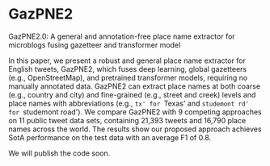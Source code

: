 # GazPNE2
GazPNE2.0: A general and annotation-free place name extractor for microblogs fusing gazetteer and transformer model

In this paper, we present a robust and general place name extractor for English tweets, GazPNE2,  which fuses deep learning, global gazetteers (e.g., OpenStreetMap), and pretrained transformer models, requiring no manually annotated data. GazPNE2 can extract place names at both coarse (e.g., country and city) and fine-grained (e.g., street and creek) levels and place names with abbreviations (e.g., `tx' for `Texas' and `studemont rd' for `studemont road'). 
	We compare GazPNE2 with 9 competing approaches on 11 public tweet data sets, containing 21,393 tweets and 16,790 place names across the world. The results show our proposed approach achieves SotA performance on the test data with an average F1 of 0.8.
 
 We will publish the code soon.
